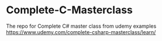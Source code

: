 # Complete-C-Masterclass
The repo for Complete C# master class from udemy examples
https://www.udemy.com/complete-csharp-masterclass/learn/
